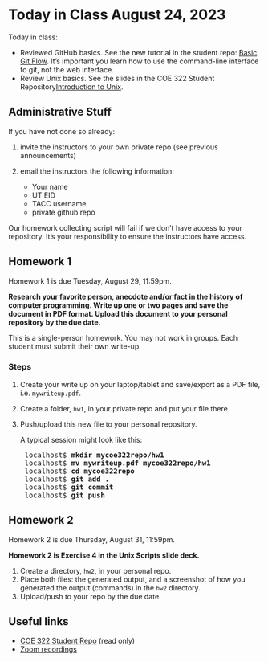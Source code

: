 <h1 id="today-in-class-august-24-2023">Today in Class August 24,
2023</h1>
<p>Today in class:</p>
<ul>
<li>Reviewed GitHub basics. See the new tutorial in the student repo: <a
href="https://github.com/TACC/coe322fall2023/blob/main/tutorials/Setting%20up%20a%20git%20repository.pdf">Basic
Git Flow</a>. It’s important you learn how to use the command-line
interface to git, not the web interface.</li>
<li>Review Unix basics. See the slides in the COE 322 Student
Repository<a
href="https://github.com/TACC/coe322fall2023/blob/main/tutorials/unix_slides.pdf">Introduction
to Unix</a>.</li>
</ul>
<h2 id="administrative-stuff">Administrative Stuff</h2>
<p>If you have not done so already:</p>
<ol type="1">
<li><p>invite the instructors to your own private repo (see previous
announcements)</p></li>
<li><p>email the instructors the following information:</p>
<ul>
<li>Your name</li>
<li>UT EID</li>
<li>TACC username</li>
<li>private github repo</li>
</ul></li>
</ol>
<p>Our homework collecting script will fail if we don’t have access to
your repository. It’s your responsibility to ensure the instructors have
access.</p>
<h2 id="homework-1">Homework 1</h2>
<p>Homework 1 is due Tuesday, August 29, 11:59pm.</p>
<p><strong>Research your favorite person, anecdote and/or fact in the
history of computer programming. Write up one or two pages and save the
document in PDF format. Upload this document to your personal repository
by the due date.</strong></p>
<p>This is a single-person homework. You may not work in groups. Each
student must submit their own write-up.</p>
<h3 id="steps">Steps</h3>
<ol type="1">
<li><p>Create your write up on your laptop/tablet and save/export as a
PDF file, i.e. <code>mywriteup.pdf</code>.</p></li>
<li><p>Create a folder, <code>hw1</code>, in your private repo and put
your file there.</p></li>
<li><p>Push/upload this new file to your personal repository.</p>
<p>A typical session might look like this:</p>
<pre>
 localhost$ <b>mkdir mycoe322repo/hw1</b>
 localhost$ <b>mv mywriteup.pdf mycoe322repo/hw1</b>
 localhost$ <b>cd mycoe322repo</b>
 localhost$ <b>git add .</b>
 localhost$ <b>git commit</b>
 localhost$ <b>git push</b></pre></li>
</ol>
<h2 id="homework-2">Homework 2</h2>
<p>Homework 2 is due Thursday, August 31, 11:59pm.</p>
<p><strong>Homework 2 is Exercise 4 in the Unix Scripts slide
deck.</strong></p>
<ol type="1">
<li>Create a directory, <code>hw2</code>, in your personal repo.</li>
<li>Place both files: the generated output, and a screenshot of how you
generated the output (commands) in the <code>hw2</code> directory.</li>
<li>Upload/push to your repo by the due date.</li>
</ol>
<h2 id="useful-links">Useful links</h2>
<ul>
<li><a href="https://github.com/TACC/coe322fall2023">COE 322 Student
Repo</a> (read only)</li>
<li><a
href="https://utexas.instructure.com/courses/1370834/external_tools/92539">Zoom
recordings</a></li>
</ul>
